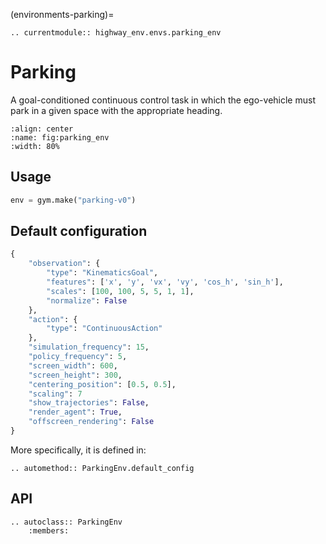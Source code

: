 (environments-parking)=

```{eval-rst}
.. currentmodule:: highway_env.envs.parking_env
```

# Parking

A goal-conditioned continuous control task in which the ego-vehicle must park in a given space with the appropriate heading.

```{figure} https://raw.githubusercontent.com/eleurent/highway-env/gh-media/docs/media/parking-env.gif
:align: center
:name: fig:parking_env
:width: 80%
```

## Usage

```python
env = gym.make("parking-v0")
```

## Default configuration

```python
{
    "observation": {
        "type": "KinematicsGoal",
        "features": ['x', 'y', 'vx', 'vy', 'cos_h', 'sin_h'],
        "scales": [100, 100, 5, 5, 1, 1],
        "normalize": False
    },
    "action": {
        "type": "ContinuousAction"
    },
    "simulation_frequency": 15,
    "policy_frequency": 5,
    "screen_width": 600,
    "screen_height": 300,
    "centering_position": [0.5, 0.5],
    "scaling": 7
    "show_trajectories": False,
    "render_agent": True,
    "offscreen_rendering": False
}
```

More specifically, it is defined in:

```{eval-rst}
.. automethod:: ParkingEnv.default_config
```

## API

```{eval-rst}
.. autoclass:: ParkingEnv
    :members:
```

